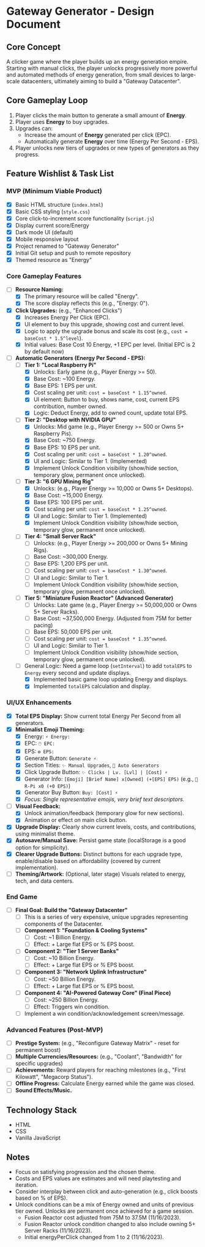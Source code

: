 # Gateway Generator - Design Document

## Core Concept

A clicker game where the player builds up an energy generation empire. Starting with manual clicks, the player unlocks progressively more powerful and automated methods of energy generation, from small devices to large-scale datacenters, ultimately aiming to build a "Gateway Datacenter".

## Core Gameplay Loop

1.  Player clicks the main button to generate a small amount of **Energy**.
2.  Player uses **Energy** to buy upgrades.
3.  Upgrades can:
    *   Increase the amount of **Energy** generated per click (EPC).
    *   Automatically generate **Energy** over time (Energy Per Second - EPS).
4.  Player unlocks new tiers of upgrades or new types of generators as they progress.

## Feature Wishlist & Task List

### MVP (Minimum Viable Product)

- [x] Basic HTML structure (`index.html`)
- [x] Basic CSS styling (`style.css`)
- [x] Core click-to-increment score functionality (`script.js`)
- [x] Display current score/Energy
- [x] Dark mode UI (default)
- [x] Mobile responsive layout
- [x] Project renamed to "Gateway Generator"
- [x] Initial Git setup and push to remote repository
- [x] Themed resource as "Energy"

### Core Gameplay Features

- [ ] **Resource Naming:**
    - [x] The primary resource will be called "Energy".
    - [x] The score display reflects this (e.g., "Energy: 0").
- [x] **Click Upgrades:** (e.g., "Enhanced Clicks")
    - [x] Increases Energy Per Click (EPC).
    - [x] UI element to buy this upgrade, showing cost and current level.
    - [x] Logic to apply the upgrade bonus and scale its cost (e.g., `cost = baseCost * 1.5^level`).
    - [x] Initial values: Base Cost 10 Energy, +1 EPC per level. (Initial EPC is 2 by default now)
- [ ] **Automatic Generators (Energy Per Second - EPS):**
    - [ ] **Tier 1: "Local Raspberry Pi"**
        - [x] Unlocks: Early game (e.g., Player Energy >= 50).
        - [x] Base Cost: ~100 Energy.
        - [x] Base EPS: 1 EPS per unit.
        - [x] Cost scaling per unit: `cost = baseCost * 1.15^owned`.
        - [x] UI element: Button to buy, shows name, cost, current EPS contribution, number owned.
        - [x] Logic: Deduct Energy, add to owned count, update total EPS.
    - [ ] **Tier 2: "Desktop with NVIDIA GPU"**
        - [x] Unlocks: Mid game (e.g., Player Energy >= 500 or Owns 5+ Raspberry Pis).
        - [x] Base Cost: ~750 Energy.
        - [x] Base EPS: 10 EPS per unit.
        - [x] Cost scaling per unit: `cost = baseCost * 1.20^owned`.
        - [x] UI and Logic: Similar to Tier 1. (Implemented)
        - [x] Implement Unlock Condition visibility (show/hide section, temporary glow, permanent once unlocked).
    - [ ] **Tier 3: "6 GPU Mining Rig"**
        - [x] Unlocks: (e.g., Player Energy >= 10,000 or Owns 5+ Desktops).
        - [x] Base Cost: ~15,000 Energy.
        - [x] Base EPS: 100 EPS per unit.
        - [x] Cost scaling per unit: `cost = baseCost * 1.25^owned`.
        - [x] UI and Logic: Similar to Tier 1. (Implemented)
        - [x] Implement Unlock Condition visibility (show/hide section, temporary glow, permanent once unlocked).
    - [ ] **Tier 4: "Small Server Rack"**
        - [ ] Unlocks: (e.g., Player Energy >= 200,000 or Owns 5+ Mining Rigs).
        - [ ] Base Cost: ~300,000 Energy.
        - [ ] Base EPS: 1,200 EPS per unit.
        - [ ] Cost scaling per unit: `cost = baseCost * 1.30^owned`.
        - [ ] UI and Logic: Similar to Tier 1.
        - [ ] Implement Unlock Condition visibility (show/hide section, temporary glow, permanent once unlocked).
    - [ ] **Tier 5: "Miniature Fusion Reactor" (Advanced Generator)**
        - [ ] Unlocks: Late game (e.g., Player Energy >= 50,000,000 or Owns 5+ Server Racks).
        - [ ] Base Cost: ~37,500,000 Energy. (Adjusted from 75M for better pacing)
        - [ ] Base EPS: 50,000 EPS per unit.
        - [ ] Cost scaling per unit: `cost = baseCost * 1.35^owned`.
        - [ ] UI and Logic: Similar to Tier 1.
        - [ ] Implement Unlock Condition visibility (show/hide section, temporary glow, permanent once unlocked).
    - [ ] General Logic: Need a game loop (`setInterval`) to add `totalEPS` to `Energy` every second and update displays.
        - [x] Implemented basic game loop updating Energy and displays.
        - [x] Implemented `totalEPS` calculation and display.

### UI/UX Enhancements

- [x] **Total EPS Display:** Show current total Energy Per Second from all generators.
- [x] **Minimalist Emoji Theming:**
    - [x] Energy: `⚡️ Energy:`
    - [x] EPC: `🖱️ EPC:`
    - [x] EPS: `⚙️ EPS:`
    - [x] Generate Button: `Generate ⚡️`
    - [x] Section Titles: `✨ Manual Upgrades`, `🤖 Auto Generators`
    - [x] Click Upgrade Button: `✨ Clicks | Lv. [Lvl] | [Cost] ⚡️`
    - [x] Generator Info: `[Emoji] [Brief Name] x[Owned] (+[EPS] EPS)` (e.g., `🍓 R-Pi x0 (+0 EPS)`)
    - [x] Generator Buy Button: `Buy: [Cost] ⚡️`
    - [x] *Focus: Single representative emojis, very brief text descriptors.*
- [ ] **Visual Feedback:**
    - [x] Unlock animation/feedback (temporary glow for new sections).
    - [x] Animation or effect on main click button.
- [x] **Upgrade Display:** Clearly show current levels, costs, and contributions, using minimalist theme.
- [x] **Autosave/Manual Save:** Persist game state (localStorage is a good option for simplicity).
- [x] **Clearer Upgrade Buttons:** Distinct buttons for each upgrade type, enable/disable based on affordability (covered by current implementation).
- [ ] **Theming/Artwork:** (Optional, later stage) Visuals related to energy, tech, and data centers.

### End Game

- [ ] **Final Goal: Build the "Gateway Datacenter"**
    - [ ] This is a series of very expensive, unique upgrades representing components of the Datacenter.
    - [ ] **Component 1: "Foundation & Cooling Systems"**
        - [ ] Cost: ~1 Billion Energy.
        - [ ] Effect: + Large flat EPS or % EPS boost.
    - [ ] **Component 2: "Tier 1 Server Banks"**
        - [ ] Cost: ~10 Billion Energy.
        - [ ] Effect: + Large flat EPS or % EPS boost.
    - [ ] **Component 3: "Network Uplink Infrastructure"**
        - [ ] Cost: ~50 Billion Energy.
        - [ ] Effect: + Large flat EPS or % EPS boost.
    - [ ] **Component 4: "AI-Powered Gateway Core" (Final Piece)**
        - [ ] Cost: ~250 Billion Energy.
        - [ ] Effect: Triggers win condition.
    - [ ] Implement a win condition/acknowledgement screen/message.

### Advanced Features (Post-MVP)

- [ ] **Prestige System:** (e.g., "Reconfigure Gateway Matrix" - reset for permanent boost)
- [ ] **Multiple Currencies/Resources:** (e.g., "Coolant", "Bandwidth" for specific upgrades)
- [ ] **Achievements:** Reward players for reaching milestones (e.g., "First Kilowatt", "Megacorp Status").
- [ ] **Offline Progress:** Calculate Energy earned while the game was closed.
- [ ] **Sound Effects/Music.**

## Technology Stack

*   HTML
*   CSS
*   Vanilla JavaScript

## Notes

*   Focus on satisfying progression and the chosen theme.
*   Costs and EPS values are estimates and will need playtesting and iteration.
*   Consider interplay between click and auto-generation (e.g., click boosts based on % of EPS).
*   Unlock conditions can be a mix of Energy owned and units of previous tier owned. Unlocks are permanent once achieved for a game session.
    *   Fusion Reactor cost adjusted from 75M to 37.5M (11/16/2023).
    *   Fusion Reactor unlock condition changed to also include owning 5+ Server Racks (11/16/2023).
    *   Initial energyPerClick changed from 1 to 2 (11/16/2023). 